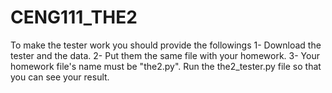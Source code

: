# CENG111_THE2
To make the tester work you should provide the followings
1- Download the tester and the data.
2- Put them the same file with your homework.
3- Your homework file's name must be "the2.py".
Run the the2_tester.py file so that you can see your result.
